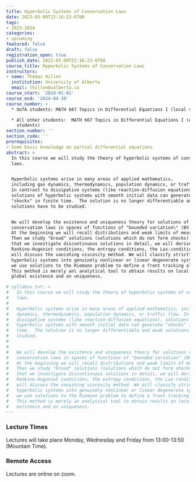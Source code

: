 ```yaml
---
title: Hyperbolic Systems of Conservation Laws
date: 2023-05-09T22:16:23-0700
tags:
- 2023-2024
categories:
- upcoming
featured: false
draft: false
registration_open: true
publish_date: 2023-05-09T22:16:23-0700
course_title: Hyperbolic Systems of Conservation Laws
instructors:
- name: Thomas Hillen
  institution: University of Alberta
  email: thillen@ualberta.ca
course_start: '2024-01-01'
course_end: '2024-04-30'
course_number: >
  * UofA students: MATH 667 Topics in Differential Equations I (local students)

  * All other students:  MATH 667 Topics in Differential Equations I (external
    students)
section_number: ''
section_code: ''
prerequisites:
- Some basic knowledge on partial differential equations.
abstract: >
  In this course we will study the theory of hyperbolic systems of conservation
  laws.


  Hyperbolic systems arise in many areas of applied mathematics,
  including gas dynamics, thermodynamics, population dynamics, or traffic flow.
  In contrast to dissipative systems (like reaction-diffusion equations),
  solutions of hyperbolic systems with smooth initial data can generate
  "shocks" in finite time.  The solution is no longer differentiable and weak
  solutions have to be studied.


  We will develop the existence and uniqueness theory for solutions of
  conservation laws in spaces of functions of "bounded variation\" (BV-spaces).
  At the beginning we will recall distributions and weak limits of measures.
  Then we study "broad" solutions (solutions which do not form shocks). After
  that we investigate discontinuous solutions in detail, we will derive the
  Rankine-Hugoniot conditions, the entropy conditions, the Lax-condition and we
  will discuss the vanishing viscosity method. We will classify strictly
  hyperbolic systems into genuinely nonlinear or linear degenerate systems. Then
  we use solutions to the Riemann problem to define a front tracking algorithm.
  This method is merely an\ analytical tool to obtain results on local and
  global existence and on uniqueness.

# syllabus_txt: >
#   In this course we will study the theory of hyperbolic systems of conservation\
#   laws.
# 
#   Hyperbolic systems arise in many areas of applied mathematics, including gas
#   dynamics, thermodynamics, population dynamics, or traffic flow. In contrast to
#   dissipative systems (like reaction-diffusion equations), solutions of
#   hyperbolic systems with smooth initial data can generate "shocks" in finite
#   time.  The solution is no longer differentiable and weak solutions have to be
#   studied.
# 
#  
#   We will develop the existence and uniqueness theory for solutions of
#   conservation laws in spaces of functions of "bounded variation" (BV-spaces).
#   At the beginning we will recall distributions and weak limits of measures.
#   Then we study "broad" solutions (solutions which do not form shocks). After
#   that we investigate discontinuous solutions in detail, we will derive the
#   Rankine-Hugoniot conditions, the entropy conditions, the Lax-condition and we
#   will discuss the vanishing viscosity method. We will classify strictly
#   hyperbolic systems into genuinely nonlinear or linear degenerate systems. Then
#   we use solutions to the Riemann problem to define a front tracking algorithm.
#   This method is merely an analytical tool to obtain results on local and global
#   existence and on uniqueness.
---
```

### Lecture Times

Lectures will take place Monday, Wednesday and Friday from 13:00-13:50 (Mountain
Time).

### Remote Access

Lectures are online on zoom.
